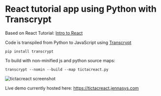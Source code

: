 # React tutorial app using Python with Transcrypt

Based on React Tutorial: [Intro to React](https://reactjs.org/tutorial/tutorial.html)

Code is transpiled from Python to JavaScript using [Transcrypt](https://www.transcrypt.org)

```pip install transcrypt```

To build with non-minified js and python source maps:

```transcrypt --nomin --build --map tictacreact.py```


![tictacreact screenshot](https://github.com/JennaSys/tictacreact/raw/master/screenshot.png)

Live demo currently hosted here: https://tictacreact.jennasys.com

